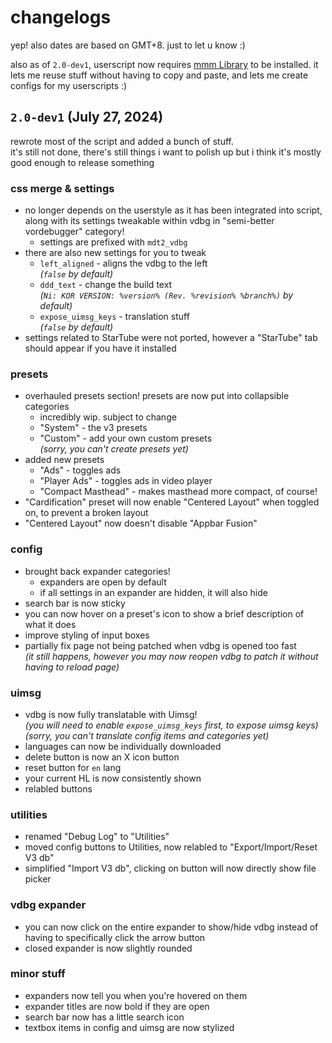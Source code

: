 # changelogs
yep! also dates are based on GMT+8. just to let u know :)

also as of `2.0-dev1`, userscript now requires [mmm Library]() to be installed. it lets me reuse stuff without having to copy and paste, and lets me create configs for my userscripts :)

## `2.0-dev1` (July 27, 2024)
rewrote most of the script and added a bunch of stuff.<br>
it's still not done, there's still things i want to polish up but i think it's mostly good enough to release something

### css merge & settings
- no longer depends on the userstyle as it has been integrated into script, along with its settings tweakable within vdbg in "semi-better vordebugger" category!
  - settings are prefixed with `mdt2_vdbg`
- there are also new settings for you to tweak
  - `left_aligned` - aligns the vdbg to the left<br>
    *(`false` by default)*
  - `ddd_text` - change the build text<br>
    *(`Ni: KOR VERSION: %version% (Rev. %revision% %branch%)` by default)*
  - `expose_uimsg_keys` - translation stuff<br>
    *(`false` by default)*
- settings related to StarTube were not ported, however a "StarTube" tab should appear if you have it installed

### presets
- overhauled presets section! presets are now put into collapsible categories
  - incredibly wip. subject to change
  - "System" - the v3 presets
  - "Custom" - add your own custom presets<br>
    *(sorry, you can't create presets yet)*
- added new presets
  - "Ads" - toggles ads
  - "Player Ads" - toggles ads in video player
  - "Compact Masthead" - makes masthead more compact, of course!
- "Cardification" preset will now enable "Centered Layout" when toggled on, to prevent a broken layout
- "Centered Layout" now doesn't disable "Appbar Fusion"

### config
- brought back expander categories!
  - expanders are open by default
  - if all settings in an expander are hidden, it will also hide
- search bar is now sticky
- you can now hover on a preset's icon to show a brief description of what it does
- improve styling of input boxes
- partially fix page not being patched when vdbg is opened too fast<br>
  *(it still happens, however you may now reopen vdbg to patch it without having to reload page)*

### uimsg
- vdbg is now fully translatable with Uimsg!<br>
  *(you will need to enable `expose_uimsg_keys` first, to expose uimsg keys)*<br>
  *(sorry, you can't translate config items and categories yet)*
- languages can now be individually downloaded
- delete button is now an X icon button
- reset button for `en` lang
- your current HL is now consistently shown
- relabled buttons

### utilities
- renamed "Debug Log" to "Utilities"
- moved config buttons to Utilities, now relabled to "Export/Import/Reset V3 db"
- simplified "Import V3 db", clicking on button will now directly show file picker

### vdbg expander
- you can now click on the entire expander to show/hide vdbg instead of having to specifically click the arrow button
- closed expander is now slightly rounded

### minor stuff
- expanders now tell you when you're hovered on them
- expander titles are now bold if they are open
- search bar now has a little search icon
- textbox items in config and uimsg are now stylized